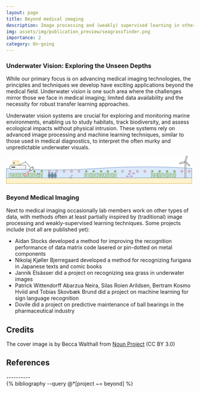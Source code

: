 ```yaml
---
layout: page
title: Beyond medical imaging
description: Image processing and (weakly) supervised learning in other datasets
img: assets/img/publication_preview/seagrassfinder.png
importance: 2
category: On-going
---
```


<h3>Underwater Vision: Exploring the Unseen Depths</h3>

While our primary focus is on advancing medical imaging technologies, the principles and techniques we develop have exciting applications beyond the medical field. Underwater vision is one such area where the challenges mirror those we face in medical imaging; limited data availability and the necessity for robust transfer learning approaches.

Underwater vision systems are crucial for exploring and monitoring marine environments, enabling us to study habitats, track biodiversity, and assess ecological impacts without physical intrusion. These systems rely on advanced image processing and machine learning techniques, similar to those used in medical diagnostics, to interpret the often murky and unpredictable underwater visuals.

<img src="/assets/img/project_seagrassfinder.png" alt="seagrassfinder" width="500" height="auto">


<h3>Beyond Medical Imaging</h3>

Next to medical imaging occasionally lab members work on other types of data, with methods often at least partially inspired by (traditional) image processing and weakly-supervised learning techniques. Some projects include (not all are published yet):
 
<ul>
 <li>Aidan Stocks developed a method for improving the recognition performance of data matrix code lasered or pin-dotted on metal components</li>
<li>Nikolaj Kjøller Bjerregaard developed a method for recognizing furigana in Japanese texts and comic books</li>
<li>Jannik Elsässer did a project on recognizing sea grass in underwater images</li>
<li> Patrick Wittendorff Abarzua Neira, Silas Roien Arildsen, Bertram Kosmo Hviid and Tobias Skovbæk Brund did a project on machine learning for sign language recognition </li>
<li>Dovile did a project on predictive maintenance of ball bearings in the pharmaceutical industry </li>
</ul> 

<h2>Credits</h2>
The cover image is by Becca Walthall from <a href="https://thenounproject.com/browse/icons/term/collection/" target="_blank" title="collection Icons">Noun Project</a> (CC BY 3.0)

<h2>References</h2>
----------
<div class="publications">
  {% bibliography --query @*[project ~= beyond] %}
</div>
